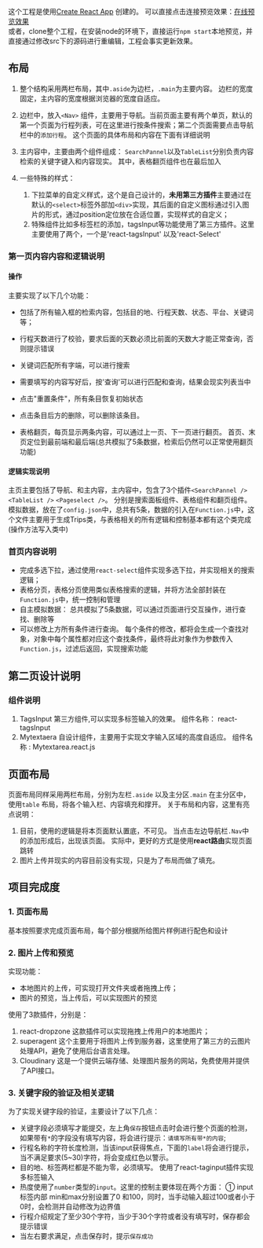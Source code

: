 这个工程是使用[Create React App](https://github.com/facebookincubator/create-react-app) 创建的。
可以直接点击连接预览效果：[在线预览效果](https://forrany.github.io/Web-Project/%E5%9F%BA%E4%BA%8EReact%E7%9A%84%E5%88%97%E8%A1%A8%E6%9F%A5%E8%AF%A2%E7%BB%84%E4%BB%B6/build/)<br>
或者，clone整个工程，在安装node的环境下，直接运行`npm start`本地预览，并直接通过修改src下的源码进行重编辑，工程会事实更新效果。

## 布局

1. 整个结构采用两栏布局，其中`.aside`为边栏，`.main`为主要内容。 边栏的宽度固定，主内容的宽度根据浏览器的宽度自适应。

2. 边栏中，放入`<Nav>` 组件，主要用于导航。当前页面主要有两个单页，默认的第一个页面为行程列表，可在这里进行按条件搜索；第二个页面需要点击导航栏中的`添加行程`。 这个页面的具体布局和内容在下面有详细说明

3. 主内容中，主要由两个组件组成： `SearchPannel`以及`TableList`分别负责内容检索的关键字键入和内容现实。 其中，表格翻页组件也在最后加入

4. 一些特殊的样式： 
    1. 下拉菜单的自定义样式，这个是自己设计的，**未用第三方插件**主要通过在默认的`<select>`标签外部加`<div>`实现，其后面的自定义图标通过引入图片的形式，通过position定位放在合适位置，实现样式的自定义；
    2. 特殊组件比如多标签栏的添加，tagsInput等功能使用了第三方插件。这里主要使用了两个，一个是'react-tagsInput' 以及'react-Select'

### 第一页内容内容和逻辑说明
#### 操作

主要实现了以下几个功能：

* 包括了所有输入框的检索内容，包括目的地、行程天数、状态、平台、关键词等；

* 行程天数进行了校验，要求后面的天数必须比前面的天数大才能正常查询，否则提示错误

* 关键词匹配所有字端，可以进行搜索

* 需要填写的内容写好后，按'查询'可以进行匹配和查询，结果会现实列表当中

* 点击"重置条件"，所有条目恢复初始状态

* 点击条目后方的删除，可以删除该条目。

* 表格翻页，每页显示两条内容，可以通过上一页、下一页进行翻页。 首页、末页定位到最前端和最后端(总共模拟了5条数据，检索后仍然可以正常使用翻页功能)

#### 逻辑实现说明
主页主要包括了导航、和主内容，主内容中，包含了3个插件`<SearchPannel />` `<TableList />` `<Pageselect />`。 分别是搜索面板组件、表格组件和翻页组件。
模拟数据，放在了`config.json`中，总共有5条，数据的引入在`Function.js`中，这个文件主要用于生成Trips类，与表格相关的所有逻辑和控制基本都有这个类完成(操作方法写入类中)

### 首页内容说明
* 完成多选下拉，通过使用`react-select`组件实现多选下拉，并实现相关的搜索逻辑；
* 表格分页，表格分页使用类似表格搜索的逻辑，并将方法全部封装在`Function.js`中，统一控制和管理
* 自主模拟数据： 总共模拟了5条数据，可以通过页面进行交互操作，进行查找、删除等
* 可以修改上方所有条件进行查询。 每个条件的修改，都将会生成一个查找对象，对象中每个属性都对应这个查找条件，最终将此对象作为参数传入`Function.js`，过滤后返回，实现搜索功能

## 第二页设计说明

### 组件说明
1. TagsInput 第三方组件,可以实现多标签输入的效果。 组件名称： react-tagsInput
2. Mytextaera 自设计组件，主要用于实现文字输入区域的高度自适应。 组件名称 : Mytextarea.react.js

## 页面布局
页面布局同样采用两栏布局，分别为左栏`.aside` 以及主分区`.main` 在主分区中，使用`table` 布局，将各个输入栏、内容填充和撑开。
关于布局和内容，这里有亮点说明：
1. 目前，使用的逻辑是将本页面默认置底，不可见。 当点击左边导航栏`.Nav`中的添加形成后，出现该页面。 实际中，更好的方式是使用**react路由**实现页面跳转
2. 图片上传并现实的内容目前没有实现，只是为了布局而做了填充。

## 项目完成度
### 1. 页面布局
基本按照要求完成页面布局，每个部分根据所给图片样例进行配色和设计
### 2. 图片上传和预览
实现功能： 
* 本地图片的上传，可实现打开文件夹或者拖拽上传；
* 图片的预览，当上传后，可以实现图片的预览<br>

使用了3款插件，分别是：
1. react-dropzone 这款插件可以实现拖拽上传用户的本地图片；
2. superagent 这个主要用于将图片上传到服务器，这里使用了第三方的云图片处理API，避免了使用后台语言处理。
3. Cloudinary 这是一个提供云端存储、处理图片服务的网站，免费使用并提供了API接口。
### 3. 关键字段的验证及相关逻辑
为了实现关键字段的验证，主要设计了以下几点：
 - 关键字段必须填写才能提交，左上角`保存`按钮点击时会进行整个页面的检测，如果带有`*`的字段没有填写内容，将会进行提示：`请填写所有带*的内容`;
 - 行程名称的字符长度检测，当该input获得焦点，下面的`label`将会进行提示，当不满足要求(5~30)字符，将会变成红色以警示。
 - 目的地、标签两栏都是不能为零，必须填写。 使用了react-taginput插件实现多标签输入
 - 热度使用了`number`类型的`input`。这里的控制主要体现在两个方面： ① input标签内部 min和max分别设置了0 和100，同时，当手动输入超过100或者小于0时，会检测并自动修改为边界值
 - 行程介绍规定了至少30个字符，当少于30个字符或者没有填写时，保存都会提示错误
 - 当左右要求满足，点击保存时，提示`保存成功`